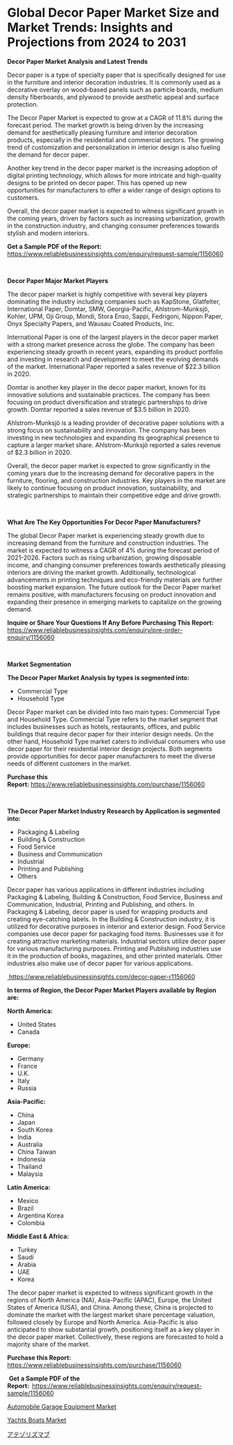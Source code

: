 <p><h1>Global Decor Paper Market Size and Market Trends: Insights and Projections from 2024 to 2031</h1></p><p><strong>Decor Paper Market Analysis and Latest Trends</strong></p>
<p><p>Decor paper is a type of specialty paper that is specifically designed for use in the furniture and interior decoration industries. It is commonly used as a decorative overlay on wood-based panels such as particle boards, medium density fiberboards, and plywood to provide aesthetic appeal and surface protection.</p><p>The Decor Paper Market is expected to grow at a CAGR of 11.8% during the forecast period. The market growth is being driven by the increasing demand for aesthetically pleasing furniture and interior decoration products, especially in the residential and commercial sectors. The growing trend of customization and personalization in interior design is also fueling the demand for decor paper.</p><p>Another key trend in the decor paper market is the increasing adoption of digital printing technology, which allows for more intricate and high-quality designs to be printed on decor paper. This has opened up new opportunities for manufacturers to offer a wider range of design options to customers.</p><p>Overall, the decor paper market is expected to witness significant growth in the coming years, driven by factors such as increasing urbanization, growth in the construction industry, and changing consumer preferences towards stylish and modern interiors.</p></p>
<p><strong>Get a Sample PDF of the Report:&nbsp;</strong> <a href="https://www.reliablebusinessinsights.com/enquiry/request-sample/1156060">https://www.reliablebusinessinsights.com/enquiry/request-sample/1156060</a></p>
<p>&nbsp;</p>
<p><strong>Decor Paper Major Market Players</strong></p>
<p><p>The decor paper market is highly competitive with several key players dominating the industry including companies such as KapStone, Glatfelter, International Paper, Domtar, SMW, Georgia-Pacific, Ahlstrom-Munksjö, Kohler, UPM, Oji Group, Mondi, Stora Enso, Sappi, Fedrigoni, Nippon Paper, Onyx Specialty Papers, and Wausau Coated Products, Inc.</p><p>International Paper is one of the largest players in the decor paper market with a strong market presence across the globe. The company has been experiencing steady growth in recent years, expanding its product portfolio and investing in research and development to meet the evolving demands of the market. International Paper reported a sales revenue of $22.3 billion in 2020.</p><p>Domtar is another key player in the decor paper market, known for its innovative solutions and sustainable practices. The company has been focusing on product diversification and strategic partnerships to drive growth. Domtar reported a sales revenue of $3.5 billion in 2020.</p><p>Ahlstrom-Munksjö is a leading provider of decorative paper solutions with a strong focus on sustainability and innovation. The company has been investing in new technologies and expanding its geographical presence to capture a larger market share. Ahlstrom-Munksjö reported a sales revenue of $2.3 billion in 2020.</p><p>Overall, the decor paper market is expected to grow significantly in the coming years due to the increasing demand for decorative papers in the furniture, flooring, and construction industries. Key players in the market are likely to continue focusing on product innovation, sustainability, and strategic partnerships to maintain their competitive edge and drive growth.</p></p>
<p>&nbsp;</p>
<p><strong>What Are The Key Opportunities For Decor Paper Manufacturers?</strong></p>
<p><p>The global Decor Paper market is experiencing steady growth due to increasing demand from the furniture and construction industries. The market is expected to witness a CAGR of 4% during the forecast period of 2021-2026. Factors such as rising urbanization, growing disposable income, and changing consumer preferences towards aesthetically pleasing interiors are driving the market growth. Additionally, technological advancements in printing techniques and eco-friendly materials are further boosting market expansion. The future outlook for the Decor Paper market remains positive, with manufacturers focusing on product innovation and expanding their presence in emerging markets to capitalize on the growing demand.</p></p>
<p><strong>Inquire or Share Your Questions If Any Before Purchasing This Report:</strong> <a href="https://www.reliablebusinessinsights.com/enquiry/pre-order-enquiry/1156060">https://www.reliablebusinessinsights.com/enquiry/pre-order-enquiry/1156060</a></p>
<p>&nbsp;</p>
<p><strong>Market Segmentation</strong></p>
<p><strong>The Decor Paper Market Analysis by types is segmented into:</strong></p>
<p><ul><li>Commercial Type</li><li>Household Type</li></ul></p>
<p><p>Decor Paper market can be divided into two main types: Commercial Type and Household Type. Commercial Type refers to the market segment that includes businesses such as hotels, restaurants, offices, and public buildings that require decor paper for their interior design needs. On the other hand, Household Type market caters to individual consumers who use decor paper for their residential interior design projects. Both segments provide opportunities for decor paper manufacturers to meet the diverse needs of different customers in the market.</p></p>
<p><strong>Purchase this Report:&nbsp;</strong><a href="https://www.reliablebusinessinsights.com/purchase/1156060">https://www.reliablebusinessinsights.com/purchase/1156060</a></p>
<p>&nbsp;</p>
<p><strong>The Decor Paper Market Industry Research by Application is segmented into:</strong></p>
<p><ul><li>Packaging & Labeling</li><li>Building & Construction</li><li>Food Service</li><li>Business and Communication</li><li>Industrial</li><li>Printing and Publishing</li><li>Others</li></ul></p>
<p><p>Decor paper has various applications in different industries including Packaging & Labeling, Building & Construction, Food Service, Business and Communication, Industrial, Printing and Publishing, and others. In Packaging & Labeling, decor paper is used for wrapping products and creating eye-catching labels. In the Building & Construction industry, it is utilized for decorative purposes in interior and exterior design. Food Service companies use decor paper for packaging food items. Businesses use it for creating attractive marketing materials. Industrial sectors utilize decor paper for various manufacturing purposes. Printing and Publishing industries use it in the production of books, magazines, and other printed materials. Other industries also make use of decor paper for various applications.</p></p>
<p><a href="https://www.reliablebusinessinsights.com/decor-paper-r1156060">&nbsp;https://www.reliablebusinessinsights.com/decor-paper-r1156060</a></p>
<p><strong>In terms of Region, the Decor Paper Market Players available by Region are:</strong></p>
<p>
    <p> <strong> North America: </strong>
        <ul>
            <li>United States</li>
            <li>Canada</li>
        </ul>
        </p> 
    <p> <strong> Europe: </strong>
        <ul>
            <li>Germany</li>
            <li>France</li>
            <li>U.K.</li>
            <li>Italy</li>
            <li>Russia</li>
        </ul>
        </p> 
    <p> <strong> Asia-Pacific: </strong>
        <ul>
            <li>China</li>
            <li>Japan</li>
            <li>South Korea</li>
            <li>India</li>
            <li>Australia</li>
            <li>China Taiwan</li>
            <li>Indonesia</li>
            <li>Thailand</li>
            <li>Malaysia</li>
        </ul>
        </p> 
    <p> <strong> Latin America: </strong>
        <ul>
            <li>Mexico</li>
            <li>Brazil</li>
            <li>Argentina Korea</li>
            <li>Colombia</li>
        </ul>
        </p> 
    <p> <strong> Middle East & Africa: </strong>
        <ul>
            <li>Turkey</li>
            <li>Saudi</li>
            <li>Arabia</li>
            <li>UAE</li>
            <li>Korea</li>
        </ul>
    </p>
    </p>
<p><p>The decor paper market is expected to witness significant growth in the regions of North America (NA), Asia-Pacific (APAC), Europe, the United States of America (USA), and China. Among these, China is projected to dominate the market with the largest market share percentage valuation, followed closely by Europe and North America. Asia-Pacific is also anticipated to show substantial growth, positioning itself as a key player in the decor paper market. Collectively, these regions are forecasted to hold a majority share of the market.</p></p>
<p><strong>Purchase this Report: </strong><a href="https://www.reliablebusinessinsights.com/purchase/1156060">https://www.reliablebusinessinsights.com/purchase/1156060</a></p>
<p>&nbsp;<strong>Get a Sample PDF of the Report:&nbsp;&nbsp;</strong><a href="https://www.reliablebusinessinsights.com/enquiry/request-sample/1156060">https://www.reliablebusinessinsights.com/enquiry/request-sample/1156060</a></p>
<p><strong></strong></p>
<p><p><a href="https://medium.com/@brayannolanii/global-automobile-garage-equipment-market-opportunities-and-forecast-for-period-from-2024-to-2031-65141e80cdaa">Automobile Garage Equipment Market</a></p><p><a href="https://medium.com/@alicemcglynn2022/yachts-boats-market-share-and-new-trends-analysis-by-its-type-application-end-use-and-forecast-febb421a7a8e">Yachts Boats Market</a></p><p><a href="https://github.com/sghwr779811674/Market-Research-Report-List-3/blob/main/48682723168.md">アテゾリズマブ</a></p></p>